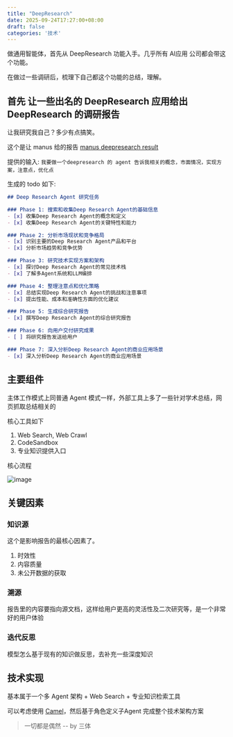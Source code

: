 ```yaml
---
title: "DeepResearch"
date: 2025-09-24T17:27:00+08:00
draft: false
categories: '技术'
---
```

做通用智能体，首先从 DeepResearch 功能入手。几乎所有 AI应用 公司都会带这个功能。

在做过一些调研后，梳理下自己都这个功能的总结，理解。

## 首先 让一些出名的 DeepResearch 应用给出 DeepResearch 的调研报告
让我研究我自己？多少有点搞笑。

这个是让 manus 给的报告 [manus deepresearch result](https://manus.im/share/H0Ky9vIrYboj6KKstrufrM?replay=1) 

提供的输入: `我要做一个deepresearch 的 agent 告诉我相关的概念，市面情况，实现方案，注意点，优化点`

生成的 todo 如下:
```markdown
## Deep Research Agent 研究任务

### Phase 1: 搜索和收集Deep Research Agent的基础信息
- [x] 收集Deep Research Agent的概念和定义
- [x] 收集Deep Research Agent的关键特性和能力

### Phase 2: 分析市场现状和竞争格局
- [x] 识别主要的Deep Research Agent产品和平台
- [x] 分析市场趋势和竞争优势

### Phase 3: 研究技术实现方案和架构
- [x] 探讨Deep Research Agent的常见技术栈
- [x] 了解多Agent系统和LLM编排

### Phase 4: 整理注意点和优化策略
- [x] 总结实现Deep Research Agent的挑战和注意事项
- [x] 提出性能、成本和准确性方面的优化建议

### Phase 5: 生成综合研究报告
- [x] 撰写Deep Research Agent的综合研究报告

### Phase 6: 向用户交付研究成果
- [ ] 将研究报告发送给用户

### Phase 7: 深入分析Deep Research Agent的商业应用场景
- [x] 深入分析Deep Research Agent的商业应用场景
```

## 主要组件
主体工作模式上同普通 Agent 模式一样，外部工具上多了一些针对学术总结，网页抓取总结相关的

核心工具如下
1. Web Search, Web Crawl
2. CodeSandbox
3. 专业知识提供入口

核心流程

<img alt="image" src="https://github.com/user-attachments/assets/841d122b-4bbf-4874-b903-45b231e4e97a" />


## 关键因素
### 知识源
这个是影响报告的最核心因素了。

1. 时效性
2. 内容质量
3. 未公开数据的获取

### 溯源
报告里的内容要指向源文档，这样给用户更高的灵活性及二次研究等，是一个非常好的用户体验

### 迭代反思
模型怎么基于现有的知识做反思，去补充一些深度知识

## 技术实现
基本属于一个多 Agent 架构 + Web Search + 专业知识检索工具

可以考虑使用 [Camel](https://github.com/camel-ai/camel)，然后基于角色定义子Agent 完成整个技术架构方案


> 一切都是偶然 -- by 三体

